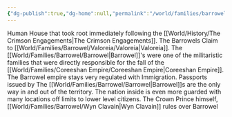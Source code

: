```yaml
---
{"dg-publish":true,"dg-home":null,"permalink":"/world/families/barrowel/barrowel/","dgPassFrontmatter":true}
---
```



Human House that took root immediately following the [[World/History/The Crimson Engagements\|The Crimson Engagements]]. 
The Barrowels Claim to [[World/Families/Barrowel/Valoreia/Valoreia\|Valoreia]]. 
The [[World/Families/Barrowel/Barrowel\|Barrowel]]'s were one of the militaristic families that were directly responsible for the fall of the [[World/Families/Coreeshan Empire/Coreeshan Empire\|Coreeshan Empire]]. 
The Barrowel empire stays very regulated with Immigration. 
Passports issued by The [[World/Families/Barrowel/Barrowel\|Barrowel]]s are the only way in and out of the territory. 
The nation inside is even more guarded with many locations off limits to lower level citizens.
The Crown Prince himself, [[World/Families/Barrowel/Wyn Clavain\|Wyn Clavain]] rules over Barrowel 